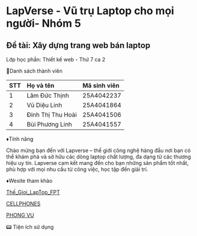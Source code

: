 # LapVerse - Vũ trụ Laptop cho mọi người- Nhóm 5


## Đề tài: Xây dựng trang web bán laptop 

Lớp học phần: Thiết kế web - Thứ 7 ca 2

:rocket:Danh sách thành viên

| STT | Họ và tên | Mã sinh viên  |
| :-- | :---    | :-------|
| 1   | Lâm Đức Thịnh | 25A4042237 |
| 2   | Vũ Diệu Linh  | 25A4041864 |
| 3   | Đinh Thị Thu Hoài | 25A4041506 |
| 4   | Bùi Phương Linh | 25A4041557 |



♦️Tính năng

Chào mừng bạn đến với Lapverse – thế giới công nghệ hàng đầu nơi bạn có thể khám phá và sở hữu các dòng laptop chất lượng, đa dạng từ các thương hiệu uy tín. Lapverse cam kết mang đến cho bạn những sản phẩm tốt nhất, phù hợp với mọi nhu cầu từ công việc, học tập đến giải trí.

♦️Wesite tham khảo

[Thế_Gioi_LapTop_FPT](https://fptshop.com.vn/)

[CELLPHONES](https://cellphones.com.vn/)

[PHONG VU](https://phongvu.vn/)

📟 Tiện ích sử dụng
